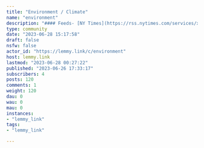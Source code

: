 ```yaml
---
title: "Environment / Climate" 
name: "environment"
description: "#### Feeds- [NY Times](https://rss.nytimes.com/services/xml/rss/nyt/Climate.xml)- [Phys.org](https://phys.org/rss-feed/earth-news/)"
type: community
date: "2023-06-28 15:17:58"
draft: false
nsfw: false
actor_id: "https://lemmy.link/c/environment"
host: lemmy.link
lastmod: "2023-06-28 00:27:22"
published: "2023-06-26 17:33:17"
subscribers: 4
posts: 120
comments: 1
weight: 120
dau: 0
wau: 0
mau: 0
instances:
- "lemmy_link"
tags: 
- "lemmy_link"

---
```

